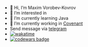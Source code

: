 - 👋 Hi, I’m Maxim Vorobev-Kovrov
- 👀 I’m interested in 
- 🌱 I’m currently learning Java
- 💞️ I’m currently  working in <a href="https://tribe.tribual.ru"> Covenant </a>
- Send message via <a href="https://t.me/Vorobev_Kovrov"> telegram</a>
- [![wakatime](https://wakatime.com/badge/user/2b894058-d55a-4c3a-8f63-e933075847a4.svg)](https://wakatime.com/@2b894058-d55a-4c3a-8f63-e933075847a4)
- 
    <a href="https://www.codewars.com/users/vorobevkovrov">
        <img alt="codewars badge" src="https://www.codewars.com/users/vorobevkovrov/badges/small?theme=dark">
    </a>


<!---
vorobevkovrov/vorobevkovrov is a ✨ special ✨ repository because its `README.md` (this file) appears on your GitHub profile.
You can click the Preview link to take a look at your changes.
--->
